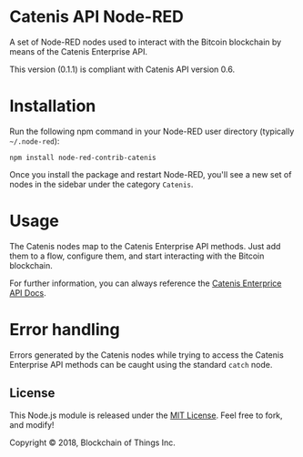 # Catenis API Node-RED

A set of Node-RED nodes used to interact with the Bitcoin blockchain by means of the Catenis Enterprise API.

This version (0.1.1) is compliant with Catenis API version 0.6.

# Installation

Run the following npm command in your Node-RED user directory (typically `~/.node-red`):

```shell
npm install node-red-contrib-catenis
```

Once you install the package and restart Node-RED, you'll see a new set of nodes in the sidebar under the category `Catenis`.

# Usage

The Catenis nodes map to the Catenis Enterprise API methods. Just add them to a flow, configure them, and start interacting with the Bitcoin blockchain.

For further information, you can always reference the [Catenis Enterprice API Docs](catenis.com/api/docs).

# Error handling

Errors generated by the Catenis nodes while trying to access the Catenis Enterprise API methods can be caught using the standard `catch` node.

## License

This Node.js module is released under the [MIT License](LICENSE). Feel free to fork, and modify!

Copyright © 2018, Blockchain of Things Inc.
